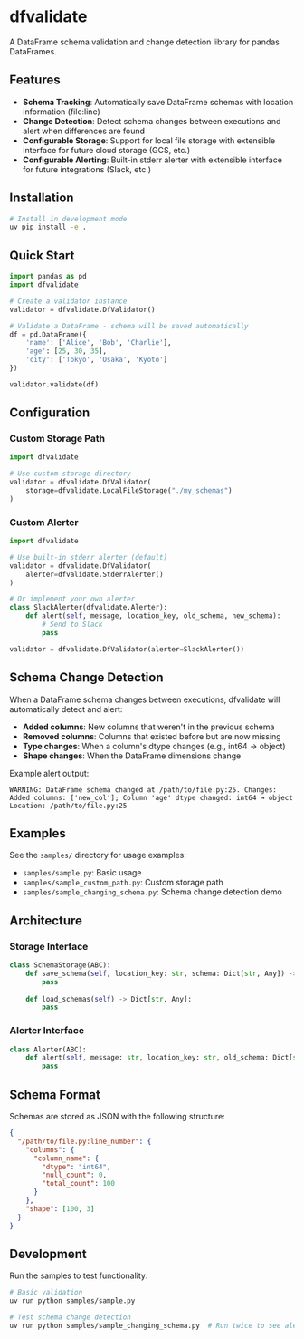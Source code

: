 # dfvalidate

A DataFrame schema validation and change detection library for pandas DataFrames.

## Features

- **Schema Tracking**: Automatically save DataFrame schemas with location information (file:line)
- **Change Detection**: Detect schema changes between executions and alert when differences are found
- **Configurable Storage**: Support for local file storage with extensible interface for future cloud storage (GCS, etc.)
- **Configurable Alerting**: Built-in stderr alerter with extensible interface for future integrations (Slack, etc.)

## Installation

```bash
# Install in development mode
uv pip install -e .
```

## Quick Start

```python
import pandas as pd
import dfvalidate

# Create a validator instance
validator = dfvalidate.DfValidator()

# Validate a DataFrame - schema will be saved automatically
df = pd.DataFrame({
    'name': ['Alice', 'Bob', 'Charlie'],
    'age': [25, 30, 35],
    'city': ['Tokyo', 'Osaka', 'Kyoto']
})

validator.validate(df)
```

## Configuration

### Custom Storage Path

```python
import dfvalidate

# Use custom storage directory
validator = dfvalidate.DfValidator(
    storage=dfvalidate.LocalFileStorage("./my_schemas")
)
```

### Custom Alerter

```python
import dfvalidate

# Use built-in stderr alerter (default)
validator = dfvalidate.DfValidator(
    alerter=dfvalidate.StderrAlerter()
)

# Or implement your own alerter
class SlackAlerter(dfvalidate.Alerter):
    def alert(self, message, location_key, old_schema, new_schema):
        # Send to Slack
        pass

validator = dfvalidate.DfValidator(alerter=SlackAlerter())
```

## Schema Change Detection

When a DataFrame schema changes between executions, dfvalidate will automatically detect and alert:

- **Added columns**: New columns that weren't in the previous schema
- **Removed columns**: Columns that existed before but are now missing
- **Type changes**: When a column's dtype changes (e.g., int64 → object)
- **Shape changes**: When the DataFrame dimensions change

Example alert output:
```
WARNING: DataFrame schema changed at /path/to/file.py:25. Changes: Added columns: ['new_col']; Column 'age' dtype changed: int64 → object
Location: /path/to/file.py:25
```

## Examples

See the `samples/` directory for usage examples:

- `samples/sample.py`: Basic usage
- `samples/sample_custom_path.py`: Custom storage path
- `samples/sample_changing_schema.py`: Schema change detection demo

## Architecture

### Storage Interface

```python
class SchemaStorage(ABC):
    def save_schema(self, location_key: str, schema: Dict[str, Any]) -> None:
        pass
    
    def load_schemas(self) -> Dict[str, Any]:
        pass
```

### Alerter Interface

```python
class Alerter(ABC):
    def alert(self, message: str, location_key: str, old_schema: Dict[str, Any], new_schema: Dict[str, Any]) -> None:
        pass
```

## Schema Format

Schemas are stored as JSON with the following structure:

```json
{
  "/path/to/file.py:line_number": {
    "columns": {
      "column_name": {
        "dtype": "int64",
        "null_count": 0,
        "total_count": 100
      }
    },
    "shape": [100, 3]
  }
}
```

## Development

Run the samples to test functionality:

```bash
# Basic validation
uv run python samples/sample.py

# Test schema change detection
uv run python samples/sample_changing_schema.py  # Run twice to see alerts
```